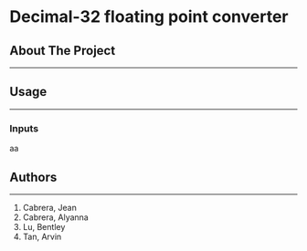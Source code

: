 # Decimal-32 floating point converter
## About The Project
---

## Usage
---
### Inputs
aa
## Authors
---
1. Cabrera, Jean
2. Cabrera, Alyanna
3. Lu, Bentley
4. Tan, Arvin